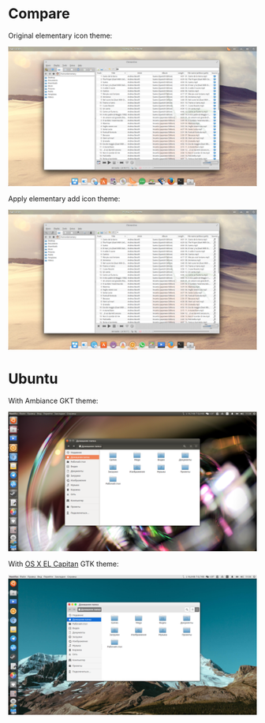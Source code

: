 # Compare
Original elementary icon theme:

![Screenshot elementary](compare-elementary.png)

Apply elementary add icon theme:

![Screenshot elementary-add](compare-elementary-add.png)

# Ubuntu
With Ambiance GKT theme:

![Screenshot ubuntu-ambiance](ubuntu-ambiance.png)

With [OS X EL Capitan](https://github.com/Elbullazul/OS-X-El-Capitan) GTK theme:

![Screenshot ubuntu-osxelcapitan](ubuntu-osxelcapitan.png)
